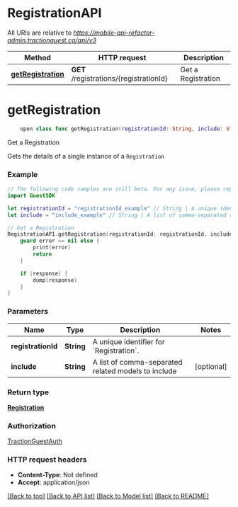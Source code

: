 # RegistrationAPI

All URIs are relative to *https://mobile-api-refactor-admin.tractionguest.ca/api/v3*

Method | HTTP request | Description
------------- | ------------- | -------------
[**getRegistration**](RegistrationAPI.md#getregistration) | **GET** /registrations/{registrationId} | Get a Registration


# **getRegistration**
```swift
    open class func getRegistration(registrationId: String, include: String? = nil, completion: @escaping (_ data: Registration?, _ error: Error?) -> Void)
```

Get a Registration

Gets the details of a single instance of a `Registration`

### Example 
```swift
// The following code samples are still beta. For any issue, please report via http://github.com/OpenAPITools/openapi-generator/issues/new
import GuestSDK

let registrationId = "registrationId_example" // String | A unique identifier for `Registration`.
let include = "include_example" // String | A list of comma-separated related models to include (optional)

// Get a Registration
RegistrationAPI.getRegistration(registrationId: registrationId, include: include) { (response, error) in
    guard error == nil else {
        print(error)
        return
    }

    if (response) {
        dump(response)
    }
}
```

### Parameters

Name | Type | Description  | Notes
------------- | ------------- | ------------- | -------------
 **registrationId** | **String** | A unique identifier for &#x60;Registration&#x60;. | 
 **include** | **String** | A list of comma-separated related models to include | [optional] 

### Return type

[**Registration**](Registration.md)

### Authorization

[TractionGuestAuth](../README.md#TractionGuestAuth)

### HTTP request headers

 - **Content-Type**: Not defined
 - **Accept**: application/json

[[Back to top]](#) [[Back to API list]](../README.md#documentation-for-api-endpoints) [[Back to Model list]](../README.md#documentation-for-models) [[Back to README]](../README.md)

